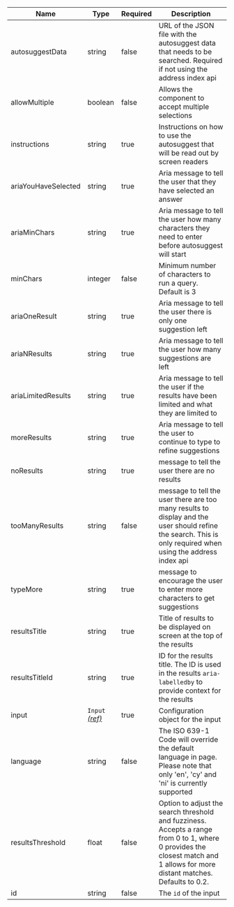| Name                | Type                                 | Required | Description                                                                                                                                                                  |
| ------------------- | ------------------------------------ | -------- | ---------------------------------------------------------------------------------------------------------------------------------------------------------------------------- |
| autosuggestData     | string                               | false    | URL of the JSON file with the autosuggest data that needs to be searched. Required if not using the address index api                                                        |
| allowMultiple       | boolean                              | false    | Allows the component to accept multiple selections                                                                                                                           |
| instructions        | string                               | true     | Instructions on how to use the autosuggest that will be read out by screen readers                                                                                           |
| ariaYouHaveSelected | string                               | true     | Aria message to tell the user that they have selected an answer                                                                                                              |
| ariaMinChars        | string                               | true     | Aria message to tell the user how many characters they need to enter before autosuggest will start                                                                           |
| minChars            | integer                              | false    | Minimum number of characters to run a query. Default is 3                                                                                                                    |
| ariaOneResult       | string                               | true     | Aria message to tell the user there is only one suggestion left                                                                                                              |
| ariaNResults        | string                               | true     | Aria message to tell the user how many suggestions are left                                                                                                                  |
| ariaLimitedResults  | string                               | true     | Aria message to tell the user if the results have been limited and what they are limited to                                                                                  |
| moreResults         | string                               | true     | Aria message to tell the user to continue to type to refine suggestions                                                                                                      |
| noResults           | string                               | true     | message to tell the user there are no results                                                                                                                                |
| tooManyResults      | string                               | false    | message to tell the user there are too many results to display and the user should refine the search. This is only required when using the address index api                 |
| typeMore            | string                               | true     | message to encourage the user to enter more characters to get suggestions                                                                                                    |
| resultsTitle        | string                               | true     | Title of results to be displayed on screen at the top of the results                                                                                                         |
| resultsTitleId      | string                               | true     | ID for the results title. The ID is used in the results `aria-labelledby` to provide context for the results                                                                 |
| input               | `Input` [_(ref)_](/components/input) | true     | Configuration object for the input                                                                                                                                           |
| language            | string                               | false    | The ISO 639-1 Code will override the default language in page. Please note that only 'en', 'cy' and 'ni' is currently supported                                              |
| resultsThreshold    | float                                | false    | Option to adjust the search threshold and fuzziness. Accepts a range from 0 to 1, where 0 provides the closest match and 1 allows for more distant matches. Defaults to 0.2. |
| id                  | string                               | false    | The `id` of the input                                                                                                                                                        |
